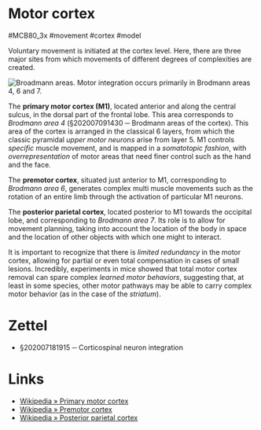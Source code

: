 # Motor cortex
#MCB80_3x #movement #cortex #model

Voluntary movement is initiated at the cortex level. Here, there are three major sites from which movements of different degrees of complexities are created.

![Broadmann areas. Motor integration occurs primarily in Brodmann areas 4, 6 and 7.](../img/38d5713b3645140c1ae4dadcc8029a6d.png)

The **primary motor cortex (M1)**, located anterior and along the central sulcus, in the dorsal part of the frontal lobe. This area corresponds to _Brodmann area 4_ (§202007091430 ─ Brodmann areas of the cortex). This area of the cortex is arranged in the classical 6 layers, from which the classic pyramidal _upper motor neurons_ arise from layer 5. M1 controls _specific_ muscle movement, and is mapped in a _somatotopic fashion_, with _overrepresentation_ of motor areas that need finer control such as the hand and the face.

The **premotor cortex**, situated just anterior to M1, corresponding to _Brodmann area 6_, generates complex multi muscle movements such as the rotation of an entire limb through the activation of particular M1 neurons.

The **posterior parietal cortex**, located posterior to M1 towards the occipital lobe, and corresponding to _Brodmann area 7_. Its role is to allow for movement planning, taking into account the location of the body in space and the location of other objects with which one might to interact.

It is important to recognize that there is _limited redundancy_ in the motor cortex, allowing for partial or even total compensation in cases of small lesions. Incredibly, experiments in mice showed that total motor cortex removal can spare complex _learned motor behaviors_, suggesting that, at least in some species, other motor pathways may be able to carry complex motor behavior (as in the case of the _striatum_).

# Zettel

- §202007181915 ─ Corticospinal neuron integration

# Links

- [Wikipedia » Primary motor cortex](https://en.wikipedia.org/wiki/Primary_motor_cortex)
- [Wikipedia » Premotor cortex](https://en.wikipedia.org/wiki/Premotor_cortex)
- [Wikipedia » Posterior parietal cortex](https://en.wikipedia.org/wiki/Posterior_parietal_cortex)